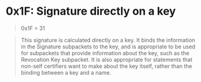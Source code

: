 # 0x1F: Signature directly on a key

> 0x1F = 31

> This signature is calculated directly on a key.  It binds the
> information in the Signature subpackets to the key, and is
> appropriate to be used for subpackets that provide information
> about the key, such as the Revocation Key subpacket.  It is also
> appropriate for statements that non-self certifiers want to make
> about the key itself, rather than the binding between a key and a
> name.

